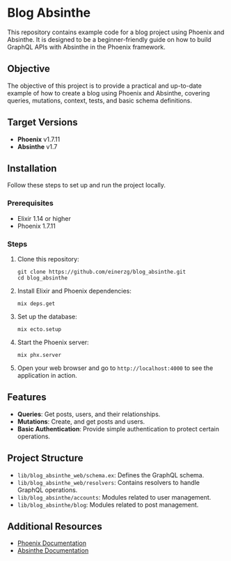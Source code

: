 # Blog Absinthe

This repository contains example code for a blog project using Phoenix and Absinthe. It is designed to be a beginner-friendly guide on how to build GraphQL APIs with Absinthe in the Phoenix framework.

## Objective

The objective of this project is to provide a practical and up-to-date example of how to create a blog using Phoenix and Absinthe, covering queries, mutations, context, tests, and basic schema definitions.

## Target Versions

- **Phoenix** v1.7.11
- **Absinthe** v1.7

## Installation

Follow these steps to set up and run the project locally.

### Prerequisites

- Elixir 1.14 or higher
- Phoenix 1.7.11

### Steps

1. Clone this repository:

   ```
   git clone https://github.com/einerzg/blog_absinthe.git
   cd blog_absinthe
   ```

2. Install Elixir and Phoenix dependencies:

   ```
   mix deps.get
   ```

3. Set up the database:

   ```
   mix ecto.setup
   ```

4. Start the Phoenix server:

   ```
   mix phx.server
   ```

5. Open your web browser and go to `http://localhost:4000` to see the application in action.

## Features

- **Queries**: Get posts, users, and their relationships.
- **Mutations**: Create, and get posts and users.
- **Basic Authentication**: Provide simple authentication to protect certain operations.

## Project Structure

- `lib/blog_absinthe_web/schema.ex`: Defines the GraphQL schema.
- `lib/blog_absinthe_web/resolvers`: Contains resolvers to handle GraphQL operations.
- `lib/blog_absinthe/accounts`: Modules related to user management.
- `lib/blog_absinthe/blog`: Modules related to post management.

## Additional Resources

- [Phoenix Documentation](https://hexdocs.pm/phoenix/overview.html)
- [Absinthe Documentation](https://hexdocs.pm/absinthe/overview.html)
